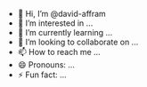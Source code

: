 - 👋 Hi, I’m @david-affram
- 👀 I’m interested in ...
- 🌱 I’m currently learning ...
- 💞️ I’m looking to collaborate on ...
- 📫 How to reach me ...
- 😄 Pronouns: ...
- ⚡ Fun fact: ...

<!---
david-affram/david-affram is a ✨ special ✨ repository because its `README.md` (this file) appears on your GitHub profile.
You can click the Preview link to take a look at your changes.
--->
